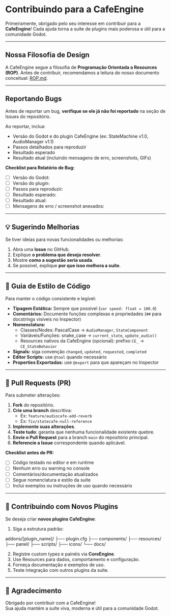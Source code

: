 # Contribuindo para a CafeEngine

Primeiramente, obrigado pelo seu interesse em contribuir para a **CafeEngine**!
Cada ajuda torna a suíte de plugins mais poderosa e útil para a comunidade Godot.

---

## Nossa Filosofia de Design

A CafeEngine segue a filosofia de **Programação Orientada a Resources (ROP)**.
Antes de contribuir, recomendamos a leitura do nosso documento conceitual: [ROP.md](ROP.md).

---

## Reportando Bugs

Antes de reportar um bug, **verifique se ele já não foi reportado** na seção de Issues do repositório.

Ao reportar, inclua:

- Versão do Godot e do plugin CafeEngine (ex: StateMachine v1.0, AudioManager v1.1)
- Passos detalhados para reproduzir
- Resultado esperado
- Resultado atual (incluindo mensagens de erro, screenshots, GIFs)

**Checklist para Relatório de Bug:**

- [ ] Versão do Godot:
- [ ] Versão do plugin:
- [ ] Passos para reproduzir:
- [ ] Resultado esperado:
- [ ] Resultado atual:
- [ ] Mensagens de erro / screenshot anexados:

---

## 💡 Sugerindo Melhorias

Se tiver ideias para novas funcionalidades ou melhorias:

1. Abra uma **Issue** no GitHub.
2. Explique **o problema que deseja resolver**.
3. Mostre **como a sugestão seria usada**.
4. Se possível, explique **por que isso melhora a suíte**.

---

## 📝 Guia de Estilo de Código

Para manter o código consistente e legível:

- **Tipagem Estática:** Sempre que possível (`var speed: float = 100.0`)
- **Comentários:** Documente funções complexas e propriedades (`##` para docstrings visíveis no Inspector)
- **Nomenclatura:**
  - Classes/Nodes: PascalCase → `AudioManager`, `StateComponent`
  - Variáveis/Funções: snake_case → `current_state`, `update_audio()`
  - Resources nativos da CafeEngine (opcional): prefixo `CE_` → `CE_StateBehavior`
- **Signals:** siga convenção `changed`, `updated`, `requested`, `completed`
- **Editor Scripts:** use `@tool` quando necessário
- **Properties Exportadas:** use `@export` para que apareçam no Inspector

---

## 🔀 Pull Requests (PR)

Para submeter alterações:

1. **Fork** do repositório.
2. **Crie uma branch** descritiva:
   - Ex: `feature/audiocafe-add-reverb`
   - Ex: `fix/statecafe-null-reference`
3. **Implemente suas alterações**.
4. **Teste tudo**: garanta que nenhuma funcionalidade existente quebre.
5. **Envie o Pull Request** para a branch `main` do repositório principal.
6. **Referencie a Issue** correspondente quando aplicável.

**Checklist antes de PR:**

- [ ] Código testado no editor e em runtime
- [ ] Nenhum erro ou warning no console
- [ ] Comentários/documentação atualizados
- [ ] Segue nomenclatura e estilo da suíte
- [ ] Inclui exemplos ou instruções de uso quando necessário

---

## 🧩 Contribuindo com Novos Plugins

Se deseja criar **novos plugins CafeEngine**:

1. Siga a estrutura padrão:

addons/[plugin_name]/
├── plugin.cfg
├── components/
├── resources/
├── panel/
├── scripts/
├── icons/
└── docs/

2. Registre custom types e painéis via **CoreEngine**.
3. Use Resources para dados, comportamento e configuração.
4. Forneça documentação e exemplos de uso.
5. Teste integração com outros plugins da suíte.

---

## 🙏 Agradecimento

Obrigado por contribuir com a CafeEngine!  
Sua ajuda mantém a suíte viva, moderna e útil para a comunidade Godot.
